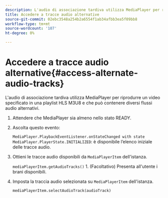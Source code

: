 ```yaml
---
description: L'audio di associazione tardiva utilizza MediaPlayer per riprodurre un video specificato in una playlist HLS M3U8 e che può contenere diversi flussi audio alternativi.
title: Accedere a tracce audio alternative
source-git-commit: 02ebc3548a254b2a6554f1ab34afbb3ea5f09bb8
workflow-type: tm+mt
source-wordcount: '107'
ht-degree: 0%

---
```


# Accedere a tracce audio alternative{#access-alternate-audio-tracks}

L&#39;audio di associazione tardiva utilizza MediaPlayer per riprodurre un video specificato in una playlist HLS M3U8 e che può contenere diversi flussi audio alternativi.

1. Attendere che MediaPlayer sia almeno nello stato READY.
1. Ascolta questo evento:

   `MediaPlayer.PlaybackEventListener.onStateChanged with state MediaPlayer.PlayerState.INITIALIZED`: è disponibile l’elenco iniziale delle tracce audio.

1. Ottieni le tracce audio disponibili da `MediaPlayerItem` dell&#39;istanza.

   `mediaPlayerItem.getAudioTracks()` 1. (Facoltativo) Presenta all&#39;utente i brani disponibili.
1. Imposta la traccia audio selezionata su `MediaPlayerItem` dell&#39;istanza.

   `mediaPlayerItem.selectAudioTrack(audioTrack)`
